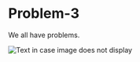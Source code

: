 # Problem-3
We all have problems. 

![Text in case image does not display](https://cloud.githubusercontent.com/assets/21999033/18541851/3cd53926-7b17-11e6-87f8-ffc1fa0d0294.JPG)<br/>
